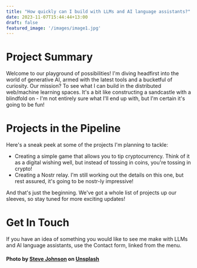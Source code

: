 ```yaml
---
title: "How quickly can I build with LLMs and AI language assistants?"
date: 2023-11-07T15:44:44+13:00
draft: false
featured_image: '/images/image1.jpg'
---
```


# Project Summary

Welcome to our playground of possibilities! I'm diving headfirst into the world of generative AI, armed with the latest tools and a bucketful of curiosity. Our mission? To see what I can build in the distributed web/machine learning spaces. It's a bit like constructing a sandcastle with a blindfold on - I'm not entirely sure what I'll end up with, but I'm certain it's going to be fun!

# Projects in the Pipeline

Here's a sneak peek at some of the projects I'm planning to tackle:

- Creating a simple game that allows you to tip cryptocurrency. Think of it as a digital wishing well, but instead of tossing in coins, you're tossing in crypto!
- Creating a Nostr relay. I'm still working out the details on this one, but rest assured, it's going to be nostr-ly impressive!

And that's just the beginning. We've got a whole list of projects up our sleeves, so stay tuned for more exciting updates!

# Get In Touch

If you have an idea of something you would like to see me make with LLMs and AI language assistants, use the Contact form, linked from the menu.


#### Photo by <a href="https://unsplash.com/@steve_j?utm_content=creditCopyText&utm_medium=referral&utm_source=unsplash">Steve Johnson</a> on <a href="https://unsplash.com/photos/a-computer-circuit-board-with-a-brain-on-it-_0iV9LmPDn0?utm_content=creditCopyText&utm_medium=referral&utm_source=unsplash">Unsplash</a>
  